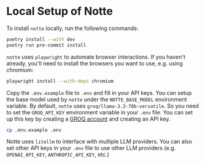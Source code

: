 # Local Setup of Notte

To install `notte` locally, run the following commands:
```sh
poetry install --with dev
poetry run pre-commit install
```

`notte` uses `playwright` to automate browser interactions. If you haven't already, you'll need to install the browsers you want to use, e.g. using chromium:

```sh
playwright install --with-deps chromium
```

Copy the `.env.example` file to `.env` and fill in your API keys. You can setup the base model used by `notte` under the `NOTTE_BASE_MODEL` environment variable. By default, `notte` uses `groq/llama-3.3-70b-versatile`. So you need to set the `GROQ_API_KEY` environment variable in your `.env` file. You can set up this key by creating a [GROQ account](https://groq.com/docs/api-reference/introduction) and creating an API key.

```sh
cp .env.example .env
```

Notte uses `litellm` to interface with multiple LLM providers. You can also set other API keys in your `.env` file to use other LLM providers (e.g. `OPENAI_API_KEY`, `ANTHROPIC_API_KEY`, etc.)
